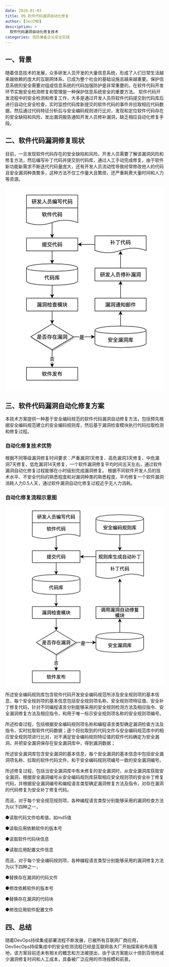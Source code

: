 ```yaml
---
date: 2020-01-03
title: 09.软件代码漏洞自动化修复
author: [SecCMD]
description: >
  软件代码漏洞自动化修复技术
categories: 攻防兼备企业安全实践
---
```


## 一、背景 

随着信息技术的发展，众多研发人员开发的大量信息系统，形成了人们日常生活越来越依赖的庞大的互联网体系，已成为整个社会的基础设施且越来越重要。保护信息系统的安全需要对组成信息系统的代码加强防护是非常重要的。在软件代码开发环节实施安全检测修复和管理是一种保护信息系统安全的重要方法。 软件代码开发流程中的安全检测和修复工作，大多是通过开发人员将软件代码提交到代码库后进行自动化安全检查，实时监控代码库新提交的软件代码的事件并拉取相应代码数据，然后通过代码特征分析后与安全编码规则进行比对，发现和定位软件代码存在的安全缺陷和风险，发出漏洞报告通知开发人员修补漏洞，缺乏相应自动化修复手段。

## 二、软件代码漏洞修复现状 

目前，一旦发现软件代码存在的安全缺陷和风险，开发人员需要了解该漏洞风险和修复方法，然后编写补丁代码并提交到代码库，通过人工手动完成修复。由于软件新功能新需求不断迭代代码量庞大，还有开发人员流动性导致经常修改他人的代码且安全漏洞种类繁多，这种方法不仅工作量大且繁琐，还严重耗费大量时间和人力等资源。

![](./software-code-vulnerability-automated-repair-technology/1658147160657-8795b0ff-b44a-4a08-aae8-c3060b495644.webp)


## 三、软件代码漏洞自动化修复方案 

本技术方案提供一种基于安全编码规范的软件代码漏洞自动修复方法，包括预先根据安全编码规范建立的安全编码规则库，然后基于漏洞检查模块执行代码拉取检测和修复过程。

###  自动化修复技术优势 

根据不同等级漏洞修复时间要求：严重漏洞1天修复、高危漏洞3天修复、中危漏洞7天修复、低危漏洞14天修复，一个软件漏洞修复平均时间五天左右，通过软件漏洞自动化修复过程能够在小时级别完成漏洞修复。 根据不同软件开发人员的技术水平、不安全代码的熟悉程度和对漏洞种类的熟悉程度，平均修复一个软件漏洞消耗人力0.5人天，通过软件漏洞自动化修复过程近乎无人力消耗。

### 自动化修复流程示意图 

![](./software-code-vulnerability-automated-repair-technology/1658147168311-b00fd60f-2905-4e70-99e2-cb2ddda267f5.webp)

所述安全编码规则库包含软件代码开发安全编码规范所涉及安全规则项的基本信息，每个安全规则项的基本信息包括安全规则项名称、安全规则项特征值、安全补丁修复代码，针对不同编程语言分别能够采用的安全规则检测方法及相应指令、安全漏洞修复方法及相应指令，和用于唯一标示安全规则项名称的安全规则项编号。

所述检查过程，包括根据安全编码规则项名称和编程语言类型确定漏洞检查方法及指令，实时拉取软件代码数据；逐个将拉取到的代码文件与安全编码规范库中的相应安全规则项进行比对，对不满足安全编码规则特征值的软件代码确定为安全漏洞，并把安全漏洞保存在安全漏洞库中，得到漏洞数据；

所述安全漏洞库包含安全漏洞的基本信息，每个安全漏洞的基本信息中包括安全漏洞项名称、拉取的软件代码文件，和于安全编码规则项编号一致的安全漏洞编号。

所述修复过程，包括当安全漏洞库中有未修复的安全漏洞时，从安全漏洞库获取安全漏洞，根据安全漏洞编号从安全编码规则库获取相应安全规则项的安全补丁修复代码，并根据安全漏洞编号和编程语言类型确定漏洞修复方法及指令，对存在漏洞的代码修复为安全补丁修复代码。

而且，对于每个安全规范规则项，各种编程语言类型分别能够采用的漏洞检查方法为以下四种之一，

●读取代码文件哈希值，如md5值

●读取应用依赖软件的版本号

●读取软件代码块信息

●读取应用配置文件信息

而且，对于每个安全编码规则项，各种编程语言类型分别能够采用的漏洞修复方法为以下四种之一，

●替换存在漏洞的代码文件

●修改依赖软件的版本号

●替换存在漏洞的代码块

●修改应用软件配置文件

## 四、总结 

随着DevOps持续集成部署流程不断发展，已被所有互联网厂商应用，DevSecOps持续集成中的安全检测流程已经是互联网各大厂开始探索和布局落地，该方案目前还未有相关的概念和方法被提出，由于该方案能以十倍到百倍地减少漏洞修复时间和人工成本，具备被广泛应用的市场规模和前景。